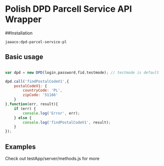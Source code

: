 Polish DPD Parcell Service API Wrapper
==============================================================================
##Installation

```shell
jaaaco:dpd-parcel-service-pl
```

## Basic usage

```javascript

var dpd = new DPD(login,password,fid,testmode); // testmode is default = true

dpd.call('findPostalCodeV1',{
    postalCodeV1: {
        countryCode: 'PL',
        zipCode: '51166'
    }
},function(err, result){
    if (err) {
        console.log('Error', err);
    } else {
        console.log('findPostalCodeV1', result);
    }
});

```

## Examples
Check out testApp/server/methods.js for more 